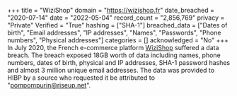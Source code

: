 +++
title = "WiziShop"
domain = "https://wizishop.fr"
date_breached = "2020-07-14"
date = "2022-05-04"
record_count = "2,856,769"
privacy = "Private"
Verified = "True"
hashing = ["SHA-1"]
breached_data = ["Dates of birth", "Email addresses", "IP addresses", "Names", "Passwords", "Phone numbers", "Physical addresses"]
categories = []
acknowledged = "No"
+++
In July 2020, the French e-commerce platform <a href="https://www.wizishop.fr/" target="_blank" rel="noopener">WiziShop</a> suffered a data breach. The breach exposed 18GB worth of data including names, phone numbers, dates of birth, physical and IP addresses, SHA-1 password hashes and almost 3 million unique email addresses. The data was provided to HIBP by a source who requested it be attributed to &quot;pompompurin@riseup.net&quot;.
